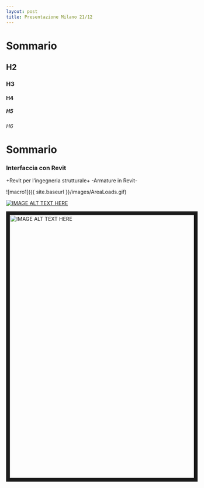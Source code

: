```yaml
---
layout: post
title: Presentazione Milano 21/12
---
```

# Sommario
## H2
### H3
#### H4
##### H5
###### H6

# Sommario

### Interfaccia con Revit
+Revit per l’ingegneria strutturale+
-Armature in Revit-


![macro1]({{ site.baseurl }}/images/AreaLoads.gif)

[![IMAGE ALT TEXT HERE](http://img.youtube.com/vi/5oWWmZVL6R0/0.jpg)](http://www.youtube.com/watch?v=5oWWmZVL6R0)

<a href="https://www.youtube.com/watch?v=5oWWmZVL6R0" target="_self"><img src="http://img.youtube.com/vi/5oWWmZVL6R0/0.jpg" 
alt="IMAGE ALT TEXT HERE" width="1152" height="720" border="10" /></a>

